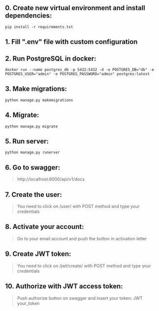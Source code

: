 ## 0. Create new virtual environment and install dependencies:
```shell
pip install -r requirements.txt
```
## 1. Fill ".env" file with custom configuration

## 2. Run PostgreSQL in docker:
```shell
docker run --name postgres_db -p 5432:5432 -d -e POSTGRES_DB="db" -e POSTGRES_USER="admin" -e POSTGRES_PASSWORD="admin" postgres:latest 
```
## 3. Make migrations:
```shell
python manage.py makemigrations
```
## 4. Migrate:
```shell
python manage.py migrate
```
## 5. Run server:
```shell
python manage.py runerver
```
## 6. Go to swagger:
> http://localhost:8000/api/v1/docs

## 7. Create the user:
> You need to click on /user/ with POST method and type your credentials

## 8. Activate your account:
> Go to your email account and push the button in activation letter

## 9. Create JWT token:
> You need to click on /jwt/create/ with POST method and type your credentials

## 10. Authorize with JWT access token:
> Push authorize button on swagger and insert your token: JWT your_token
